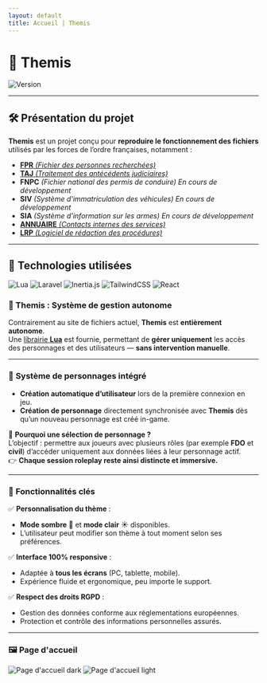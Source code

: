 ```yaml
---
layout: default
title: Accueil | Themis
---
```


# 🚓 **Themis**  

![Version](https://img.shields.io/badge/Version-0.1.0--alpha.1-blue.svg)  

---

## 🛠️ **Présentation du projet**  

**Themis** est un projet conçu pour **reproduire le fonctionnement des fichiers** utilisés par les forces de l’ordre françaises, notamment :  

- [**FPR** *(Fichier des personnes recherchées)*](fpr)
- [**TAJ** *(Traitement des antécédents judiciaires)*](taj)
- **FNPC** *(Fichier national des permis de conduire) En cours de développement*
- **SIV** *(Système d'immatriculation des véhicules) En cours de développement*
- **SIA** *(Système d’information sur les armes) En cours de développement*
- [**ANNUAIRE** *(Contacts internes des services)*](annuaire)
- [**LRP** *(Logiciel de rédaction des procédures)*](lrp)

---

## 🔧 **Technologies utilisées**  

![Lua](https://img.shields.io/badge/Lua-5.4%2B-blue.svg)
![Laravel](https://img.shields.io/badge/Laravel-v11%2B-red.svg)
![Inertia.js](https://img.shields.io/badge/Inertia.js-v2.0.5%2B-purple.svg)
![TailwindCSS](https://img.shields.io/badge/TailwindCSS-v4%2B-blue.svg)
![React](https://img.shields.io/badge/React-v18%2B-lightblue.svg)

### 🚀 Themis : Système de gestion autonome

Contrairement au site de fichiers actuel, **Themis** est **entièrement autonome**.  
Une [librairie **Lua**](lua-lib) est fournie, permettant de **gérer uniquement** les accès des personnages et des utilisateurs — **sans intervention manuelle**.

---

### 🧩 **Système de personnages intégré**

- **Création automatique d’utilisateur** lors de la première connexion en jeu.  
- **Création de personnage** directement synchronisée avec **Themis** dès qu’un nouveau personnage est créé in-game.  

🔹 **Pourquoi une sélection de personnage ?**  
L’objectif : permettre aux joueurs avec plusieurs rôles (par exemple **FDO** et **civil**) d’accéder uniquement aux données liées à leur personnage actif.  
👉 **Chaque session roleplay reste ainsi distincte et immersive.**

---

### 🎯 **Fonctionnalités clés**

✅ **Personnalisation du thème** :  
- **Mode sombre** 🌙 et **mode clair** ☀️ disponibles.  
- L’utilisateur peut modifier son thème à tout moment selon ses préférences.  

✅ **Interface 100% responsive** :  
- Adaptée à **tous les écrans** (PC, tablette, mobile).  
- Expérience fluide et ergonomique, peu importe le support.  

✅ **Respect des droits RGPD** :  
- Gestion des données conforme aux réglementations européennes.  
- Protection et contrôle des informations personnelles assurés.

---

### 🖼️ **Page d'accueil**
![Page d'accueil dark](https://i.imgur.com/xdADflp.png)
![Page d'accueil light](https://i.imgur.com/9LtvDug.png)

